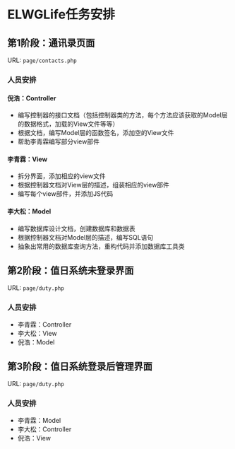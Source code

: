 # ELWGLife任务安排

## 第1阶段：通讯录页面

URL: `page/contacts.php`

### 人员安排

#### 倪浩：Controller

* 编写控制器的接口文档（包括控制器类的方法，每个方法应该获取的Model层的数据格式，加载的View文件等等）
* 根据文档，编写Model层的函数签名，添加空的View文件
* 帮助李青霖编写部分view部件

#### 李青霖：View

* 拆分界面，添加相应的view文件
* 根据控制器文档对View层的描述，组装相应的view部件
* 编写每个view部件，并添加JS代码

#### 李大松：Model

* 编写数据库设计文档，创建数据库和数据表
* 根据控制器文档对Model层的描述，编写SQL语句
* 抽象出常用的数据库查询方法，重构代码并添加数据库工具类

## 第2阶段：值日系统未登录界面

URL: `page/duty.php`

### 人员安排

* 李青霖：Controller
* 李大松：View
* 倪浩：Model

## 第3阶段：值日系统登录后管理界面

URL: `page/duty.php`

### 人员安排

* 李青霖：Model
* 李大松：Controller
* 倪浩：View